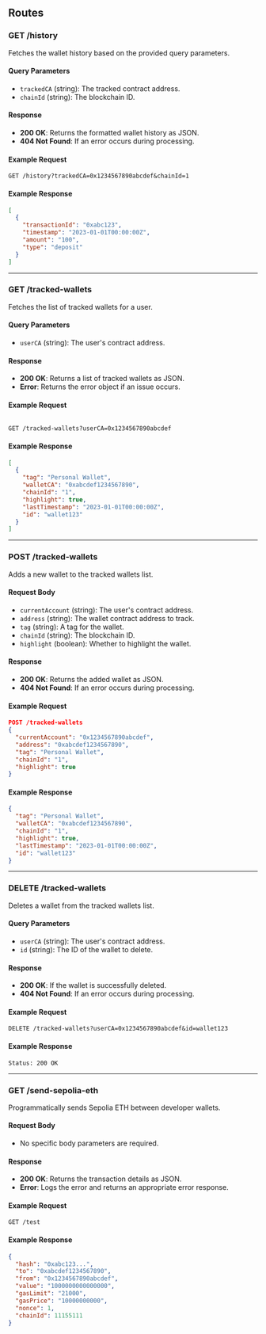 ## Routes

### GET /history

Fetches the wallet history based on the provided query parameters.

#### Query Parameters

- `trackedCA` (string): The tracked contract address.
- `chainId` (string): The blockchain ID.

#### Response

- **200 OK**: Returns the formatted wallet history as JSON.
- **404 Not Found**: If an error occurs during processing.

#### Example Request

```
GET /history?trackedCA=0x1234567890abcdef&chainId=1
```

#### Example Response

```json
[
  {
    "transactionId": "0xabc123",
    "timestamp": "2023-01-01T00:00:00Z",
    "amount": "100",
    "type": "deposit"
  }
]
```

---

### GET /tracked-wallets

Fetches the list of tracked wallets for a user.

#### Query Parameters

- `userCA` (string): The user's contract address.

#### Response

- **200 OK**: Returns a list of tracked wallets as JSON.
- **Error**: Returns the error object if an issue occurs.

#### Example Request

```

GET /tracked-wallets?userCA=0x1234567890abcdef

```

#### Example Response

```json
[
  {
    "tag": "Personal Wallet",
    "walletCA": "0xabcdef1234567890",
    "chainId": "1",
    "highlight": true,
    "lastTimestamp": "2023-01-01T00:00:00Z",
    "id": "wallet123"
  }
]
```

---

### POST /tracked-wallets

Adds a new wallet to the tracked wallets list.

#### Request Body

- `currentAccount` (string): The user's contract address.
- `address` (string): The wallet contract address to track.
- `tag` (string): A tag for the wallet.
- `chainId` (string): The blockchain ID.
- `highlight` (boolean): Whether to highlight the wallet.

#### Response

- **200 OK**: Returns the added wallet as JSON.
- **404 Not Found**: If an error occurs during processing.

#### Example Request

```json
POST /tracked-wallets
{
  "currentAccount": "0x1234567890abcdef",
  "address": "0xabcdef1234567890",
  "tag": "Personal Wallet",
  "chainId": "1",
  "highlight": true
}
```

#### Example Response

```json
{
  "tag": "Personal Wallet",
  "walletCA": "0xabcdef1234567890",
  "chainId": "1",
  "highlight": true,
  "lastTimestamp": "2023-01-01T00:00:00Z",
  "id": "wallet123"
}
```

---

### DELETE /tracked-wallets

Deletes a wallet from the tracked wallets list.

#### Query Parameters

- `userCA` (string): The user's contract address.
- `id` (string): The ID of the wallet to delete.

#### Response

- **200 OK**: If the wallet is successfully deleted.
- **404 Not Found**: If an error occurs during processing.

#### Example Request

```
DELETE /tracked-wallets?userCA=0x1234567890abcdef&id=wallet123
```

#### Example Response

```
Status: 200 OK
```

---

### GET /send-sepolia-eth

Programmatically sends Sepolia ETH between developer wallets.

#### Request Body

- No specific body parameters are required.

#### Response

- **200 OK**: Returns the transaction details as JSON.
- **Error**: Logs the error and returns an appropriate error response.

#### Example Request

```
GET /test
```

#### Example Response

```json
{
  "hash": "0xabc123...",
  "to": "0xabcdef1234567890",
  "from": "0x1234567890abcdef",
  "value": "1000000000000000",
  "gasLimit": "21000",
  "gasPrice": "10000000000",
  "nonce": 1,
  "chainId": 11155111
}
```
